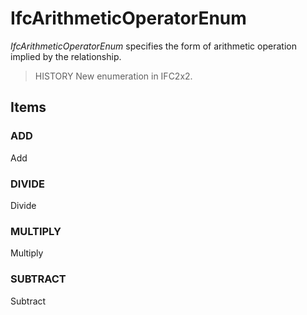 # IfcArithmeticOperatorEnum

_IfcArithmeticOperatorEnum_ specifies the form of arithmetic operation implied by the relationship.

> HISTORY  New enumeration in IFC2x2.

## Items

### ADD
Add

### DIVIDE
Divide

### MULTIPLY
Multiply

### SUBTRACT
Subtract
